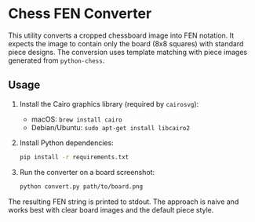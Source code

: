# Chess FEN Converter

This utility converts a cropped chessboard image into FEN notation. It expects the image to contain only the board (8x8 squares) with standard piece designs. The conversion uses template matching with piece images generated from `python-chess`.

## Usage

1. Install the Cairo graphics library (required by `cairosvg`):
   - macOS: `brew install cairo`
   - Debian/Ubuntu: `sudo apt-get install libcairo2`

2. Install Python dependencies:

   ```bash
   pip install -r requirements.txt
   ```

3. Run the converter on a board screenshot:

   ```bash
   python convert.py path/to/board.png
   ```

The resulting FEN string is printed to stdout. The approach is naive and works best with clear board images and the default piece style.
